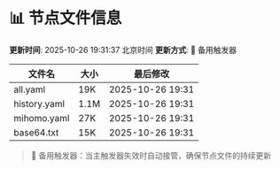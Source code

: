 # 📊 节点文件信息

**更新时间**: 2025-10-26 19:31:37 北京时间
**更新方式**: 🔄 备用触发器

| 文件名 | 大小 | 最后修改 |
|--------|------|----------|
| all.yaml | 19K | 2025-10-26 19:31 |
| history.yaml | 1.1M | 2025-10-26 19:31 |
| mihomo.yaml | 27K | 2025-10-26 19:31 |
| base64.txt | 15K | 2025-10-26 19:31 |

> 🔄 备用触发器：当主触发器失效时自动接管，确保节点文件的持续更新
